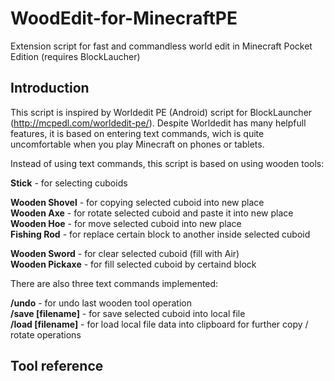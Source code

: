 # WoodEdit-for-MinecraftPE
Extension script for fast and commandless world edit in Minecraft Pocket Edition (requires BlockLaucher)

<h2>Introduction</h2>

This script is inspired by Worldedit PE (Android) script for BlockLauncher (http://mcpedl.com/worldedit-pe/). Despite Worldedit has many helpfull features, it is based on entering text commands, wich is quite uncomfortable when you play Minecraft on phones or tablets.

Instead of using text commands, this script is based on using wooden tools:

<b>Stick</b> - for selecting cuboids

<b>Wooden Shovel</b> - for copying selected cuboid into new place<br/>
<b>Wooden Axe</b> - for rotate selected cuboid and paste it into new place<br/>
<b>Wooden Hoe</b> - for move selected cuboid into new place<br/>
<b>Fishing Rod</b> - for replace certain block to another inside selected cuboid

<b>Wooden Sword</b> - for clear selected cuboid (fill with Air)<br/>
<b>Wooden Pickaxe</b> - for fill selected cuboid by certaind block

There are also three text commands implemented:

<b>/undo</b> - for undo last wooden tool operation<br/>
<b>/save [filename]</b> - for save selected cuboid into local file<br/>
<b>/load [filename]</b> - for load local file data into clipboard for further copy / rotate operations

<h2>Tool reference</h2>
